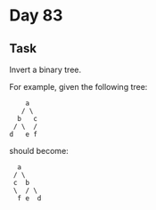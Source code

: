 # Day 83

## Task

Invert a binary tree.

For example, given the following tree:

``` Text
    a
   / \
  b   c
 / \  /
d   e f
```

should become:

``` Text
  a
 / \
 c  b
 \  / \
  f e  d
```
